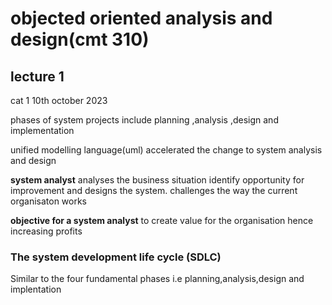 # objected oriented  analysis and design(cmt 310)

## lecture 1
cat 1 10th october 2023
  
phases of system projects  include
planning ,analysis ,design and implementation

unified modelling language(uml) accelerated the change to system analysis and design

**system analyst** analyses the business situation identify opportunity for improvement and designs the system.
challenges the way the current organisaton works

**objective for a system analyst**
to create value for the organisation hence increasing profits 

### The system development life cycle (SDLC)
Similar to the four fundamental phases i.e planning,analysis,design and implentation 
